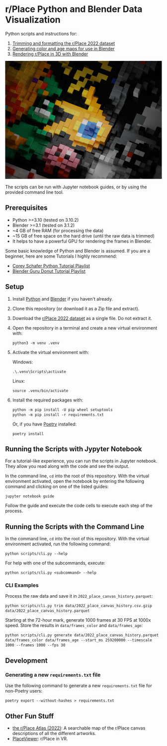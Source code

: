# r/Place Python and Blender Data Visualization

Python scripts and instructions for:

1. [Trimming and formatting the r/Place 2022 dataset](guides/1_trim_and_format.ipynb)
2. [Generating color and age maps for use in Blender](guides/2_generate_maps.ipynb)
3. [Rendering r/Place in 3D with Blender](guides/3_blender.md)

![The Blender logo in r/Place, rendered in Blender](images/blender-logo.jpg)

The scripts can be run with Jupyter notebook guides, or by using the provided command line tool.

## Prerequisites

- Python >=3.10 (tested on 3.10.2)
- Blender >=3.1 (tested on 3.1.2)
- ~4 GB of free RAM (for processing the data)
- ~15 GB of free space on the hard drive (until the raw data is trimmed)
- It helps to have a powerful GPU for rendering the frames in Blender.

Some basic knowledge of Python and Blender is assumed. If you are a beginner, here are some Tutorials I highly recommend:

- [Corey Schafer Python Tutorial Playlist](https://youtube.com/playlist?list=PL-osiE80TeTskrapNbzXhwoFUiLCjGgY7)
- [Blender Guru Donut Tutorial Playlist](https://youtube.com/playlist?list=PLjEaoINr3zgFX8ZsChQVQsuDSjEqdWMAD)

## Setup

1. Install [Python](https://www.python.org/) and [Blender](https://www.blender.org/download/) if you haven't already.
2. Clone this repository (or download it as a Zip file and extract).
3. Download the [r/Place 2022 dataset](https://www.reddit.com/r/place/comments/txvk2d/rplace_datasets_april_fools_2022/) as a single file. Do not extract it.
4. Open the repository in a terminal and create a new virtual environment with:
   ```
   python3 -m venv .venv
   ```
5. Activate the virtual environment with:

   Windows:
   ```
   .\.venv\Scripts\activate
   ```
   Linux:
   ```
   source .venv/bin/activate
   ```
6. Install the required packages with:
   ```
   python -m pip install -U pip wheel setuptools
   python -m pip install -r requirements.txt
   ```
   Or, if you have [Poetry](https://python-poetry.org/) installed:
   ```
   poetry install
   ```

## Running the Scripts with Jypyter Notebook

For a tutorial-like experience, you can run the scripts in Jupyter notebook. They allow you read along with the code and see the output.

In the command line, `cd` into the root of this repository. With the virtual environment activated, open the notebook by entering the following command and clicking on one of the listed guides:
```
jupyter notebook guide
```
Follow the guide and execute the code cells to execute each step of the process.

## Running the Scripts with the Command Line

In the command line, `cd` into the root of this repository. With the virtual environment activated, run the following command:
```
python scripts/cli.py --help
```
For help with one of the subcommands, execute:
```
python scripts/cli.py <subcommand> --help
```
### CLI Examples

Process the raw data and save it in `2022_place_canvas_history.parquet`:
```
python scripts/cli.py trim data/2022_place_canvas_history.csv.gzip data/2022_place_canvas_history.parquet
```
Starting at the 72-hour mark, generate 1000 frames at 30 FPS at 1000x speed. Store the results in `data/frames_color` and `data/frames_age`:

```
python scripts/cli.py generate data/2022_place_canvas_history.parquet data/frames_color data/frames_age --start_ms 259200000 --timescale 1000 --frames 1000 --fps 30
```

## Development

### Generating a new `requirements.txt` file

Use the following command to generate a new `requirements.txt` file for non-Poetry users:
```
poetry export --without-hashes > requirements.txt
```

## Other Fun Stuff

- [the r/Place Atlas (2022)](https://place-atlas.stefanocoding.me/): A searchable map of the r/Place canvas descriptions of all the different artworks.
- [PlaceViewer](https://github.com/GregBahm/PlaceViewer): r/Place in VR.
